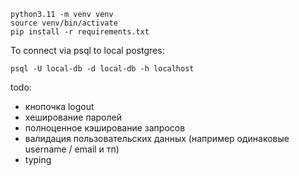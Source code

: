 ```shell
python3.11 -m venv venv
source venv/bin/activate
pip install -r requirements.txt
```

To connect via psql to local postgres:
```shell
psql -U local-db -d local-db -h localhost
```


todo:
- кнопочка logout
- хеширование паролей
- полноценное кэширование запросов
- валидация пользовательских данных (например одинаковые username / email и тп)
- typing